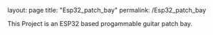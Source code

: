 layout: page
title: "Esp32_patch_bay"
permalink: /Esp32_patch_bay

This Project is an ESP32 based progammable guitar patch bay.
